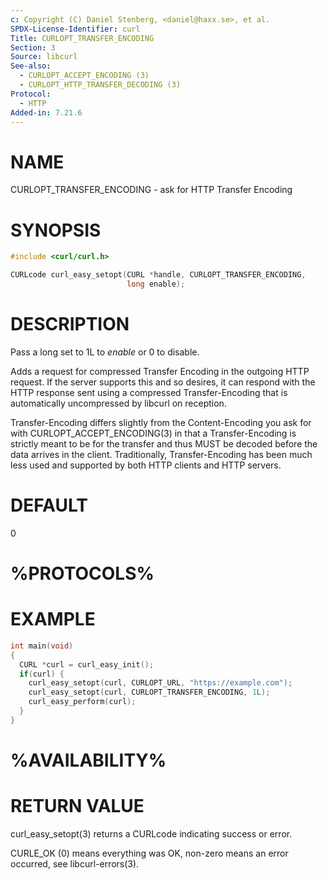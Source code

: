 ```yaml
---
c: Copyright (C) Daniel Stenberg, <daniel@haxx.se>, et al.
SPDX-License-Identifier: curl
Title: CURLOPT_TRANSFER_ENCODING
Section: 3
Source: libcurl
See-also:
  - CURLOPT_ACCEPT_ENCODING (3)
  - CURLOPT_HTTP_TRANSFER_DECODING (3)
Protocol:
  - HTTP
Added-in: 7.21.6
---
```


# NAME

CURLOPT_TRANSFER_ENCODING - ask for HTTP Transfer Encoding

# SYNOPSIS

~~~c
#include <curl/curl.h>

CURLcode curl_easy_setopt(CURL *handle, CURLOPT_TRANSFER_ENCODING,
                          long enable);
~~~

# DESCRIPTION

Pass a long set to 1L to *enable* or 0 to disable.

Adds a request for compressed Transfer Encoding in the outgoing HTTP
request. If the server supports this and so desires, it can respond with the
HTTP response sent using a compressed Transfer-Encoding that is automatically
uncompressed by libcurl on reception.

Transfer-Encoding differs slightly from the Content-Encoding you ask for with
CURLOPT_ACCEPT_ENCODING(3) in that a Transfer-Encoding is strictly meant
to be for the transfer and thus MUST be decoded before the data arrives in the
client. Traditionally, Transfer-Encoding has been much less used and supported
by both HTTP clients and HTTP servers.

# DEFAULT

0

# %PROTOCOLS%

# EXAMPLE

~~~c
int main(void)
{
  CURL *curl = curl_easy_init();
  if(curl) {
    curl_easy_setopt(curl, CURLOPT_URL, "https://example.com");
    curl_easy_setopt(curl, CURLOPT_TRANSFER_ENCODING, 1L);
    curl_easy_perform(curl);
  }
}
~~~

# %AVAILABILITY%

# RETURN VALUE

curl_easy_setopt(3) returns a CURLcode indicating success or error.

CURLE_OK (0) means everything was OK, non-zero means an error occurred, see
libcurl-errors(3).
